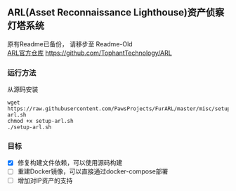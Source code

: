 ## ARL(Asset Reconnaissance Lighthouse)资产侦察灯塔系统
原有Readme已备份， 请移步至 Readme-Old <br>
[ARL官方仓库](https://github.com/TophantTechnology/ARL) https://github.com/TophantTechnology/ARL

### 运行方法
从源码安装
```
wget https://raw.githubusercontent.com/PawsProjects/FurARL/master/misc/setup-arl.sh
chmod +x setup-arl.sh
./setup-arl.sh
```
### 目标

- [x] 修复构建文件依赖，可以使用源码构建
- [ ] 重建Docker镜像，可以直接通过docker-compose部署
- [ ] 增加对IP资产的支持
